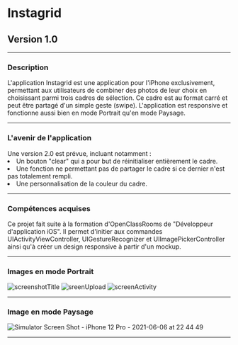 <h1>Instagrid</h1>
<h2>Version 1.0</h2>
<hr>
<h3>Description</h3>
<p>
L'application Instagrid est une application pour l'iPhone exclusivement, permettant aux utilisateurs de combiner des photos de leur choix en choisissant parmi trois cadres de sélection. Ce cadre est au format carré et peut être partagé d'un simple geste (swipe).
L'application est responsive et fonctionne aussi bien en mode Portrait qu'en mode Paysage.
<p>
<hr>
<h3>L'avenir de l'application</h3>
Une version 2.0 est prévue, incluant notamment :
<li>Un bouton "clear" qui a pour but de réinitialiser entièrement le cadre.
<li>Une fonction ne permettant pas de partager le cadre si ce dernier n'est pas totalement rempli.
<li>Une personnalisation de la couleur du cadre.
<p>
<hr>
<h3>Compétences acquises</h3>
Ce projet fait suite à la formation d'OpenClassRooms de "Développeur d'application iOS". Il permet d'initier aux commandes UIActivityViewController, UIGestureRecognizer et UIImagePickerController ainsi qu'à créer un design responsive à partir d'un mockup.
<p>
<hr>
<h3>Images en mode Portrait</h3>
<p>

![screenshotTitle](https://user-images.githubusercontent.com/78477762/120675826-b6254880-c495-11eb-8a48-c3d4c31b9d3f.png)
![sreenUpload](https://user-images.githubusercontent.com/78477762/120676067-f8e72080-c495-11eb-99f5-beae77a3f1f4.png)
![screenActivity](https://user-images.githubusercontent.com/78477762/120676174-0f8d7780-c496-11eb-99be-195fe2d6ff2f.png)
<hr>
<h3>Image en mode Paysage</h3>

![Simulator Screen Shot - iPhone 12 Pro - 2021-06-06 at 22 44 49](https://user-images.githubusercontent.com/78477762/120939583-fa744b00-c718-11eb-9bf2-15c242e9bd17.png)
<hr>

